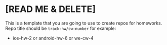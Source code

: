 # [READ ME & DELETE]

This is a template that you are going to use to create repos for homeworks.\
Repo title should be `track-hw/cw-number` for example: 
- ios-hw-2 or android-hw-6 or we-cw-4
